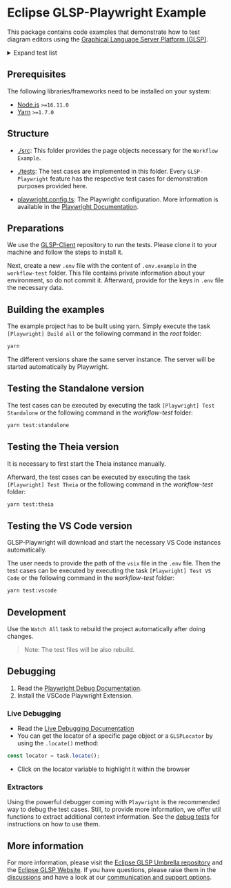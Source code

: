 # Eclipse GLSP-Playwright Example

This package contains code examples that demonstrate how to test diagram editors using the [Graphical Language Server Platform (GLSP)](https://github.com/eclipse-glsp/glsp).

<details>
  <summary>Expand test list</summary>
  
| Feature                                                                              |      Standalone      | Theia Integration | Eclipse Integration | VS Code Integration |
| ------------------------------------------------------------------------------------ | :------------------: | :---------------: | :-----------------: | :-----------------: |
| Model Saving                                                                         |          -           |         -         |          -          |          -          |
| Model Dirty State                                                                    |                      |         -         |          -          |          -          |
| Model SVG Export                                                                     |          -           |         -         |          -          |          -          |
| Model Layout                                                                         |          -           |         -         |          -          |          -          |
| Restoring viewport on re-open                                                        |                      |         -         |                     |                     |
| Model Edit Modes<br>- Edit<br>- Read-only                                            |   <br>-<br>-&nbsp;   |    <br>-<br>-     |   <br>-<br>&nbsp;   |  <br>-<br>-&nbsp;   |
| Client View Port<br>- Center<br>- Fit to Screen                                      |      <br>-<br>-      |    <br>-<br>-     |     <br>-<br>-      |     <br>-<br>-      |
| Client Status Notification                                                           |          -           |         -         |          -          |          -          |
| Client Message Notification                                                          |          -           |         -         |                     |          -          |
| Client Progress Reporting                                                            |                      |         -         |                     |          -          |
| Element Selection                                                                    |          ✓           |         ✓         |          -          |          ✓          |
| Element Hover                                                                        |          -           |         -         |          -          |          -          |
| Element Validation                                                                   |          -           |         -         |          -          |          -          |
| Element Navigation                                                                   |                      |         -         |          -          |          -          |
| Element Type Hints                                                                   |          -           |         -         |          -          |          -          |
| Element Creation and Deletion                                                        |          -           |         -         |          -          |          -          |
| Node Change Bounds<br>- Move<br>- Resize                                             |      <br>-<br>-      |    <br>-<br>-     |     <br>-<br>-      |     <br>-<br>-      |
| Node Change Container                                                                |          -           |         -         |          -          |          -          |
| Edge Reconnect                                                                       |          -           |         -         |          -          |          -          |
| Edge Routing Points                                                                  |          -           |         -         |          -          |          -          |
| Ghost Elements                                                                       |          -           |         -         |          -          |          -          |
| Element Text Editing                                                                 |          -           |         -         |          -          |          -          |
| Clipboard (Cut, Copy, Paste)                                                         |          -           |         -         |          -          |          -          |
| Undo / Redo                                                                          |          -           |         -         |          -          |          -          |
| Contexts<br>- Context Menu<br>- Command Palette<br>- Tool Palette                    |    <br><br>-<br>-    |  <br>-<br>-<br>-  |   <br><br>-<br>-    |   <br>-<br>-<br>-   |
| Accessibility Features (experimental) <br>- Search<br>- Move <br>- Zoom <br>- Resize | <br>-<br>-<br>-<br>- |                   |                     |                     |
| Helper Lines (experimental)                                                          |          -           |         -         |          -          |          -          |
</details>

## Prerequisites

The following libraries/frameworks need to be installed on your system:

-   [Node.js](https://nodejs.org/en/) `>=16.11.0`
-   [Yarn](https://classic.yarnpkg.com/en/docs/install#debian-stable) `>=1.7.0`

## Structure

-   [./src](./src/): This folder provides the page objects necessary for the `Workflow Example`.

-   [./tests](./tests/): The test cases are implemented in this folder. Every `GLSP-Playwright` feature has the respective test cases for demonstration purposes provided here.

-   [playwright.config.ts](./playwright.config.ts): The Playwright configuration. More information is available in the [Playwright Documentation](https://playwright.dev/docs/test-configuration).

## Preparations

We use the [GLSP-Client](https://github.com/eclipse-glsp/glsp-client) repository to run the tests.
Please clone it to your machine and follow the steps to install it.

Next, create a new `.env` file with the content of `.env.example` in the `workflow-test` folder.
This file contains private information about your environment, so do not commit it.
Afterward, provide for the keys in `.env` file the necessary data.

## Building the examples

The example project has to be built using yarn.
Simply execute the task `[Playwright] Build all` or the following command in the _root_ folder:

```bash
yarn
```

The different versions share the same server instance.
The server will be started automatically by Playwright.

## Testing the Standalone version

The test cases can be executed by executing the task `[Playwright] Test Standalone` or the following command in the _workflow-test_ folder:

```bash
yarn test:standalone
```

## Testing the Theia version

It is necessary to first start the Theia instance manually.

Afterward, the test cases can be executed by executing the task `[Playwright] Test Theia` or the following command in the _workflow-test_ folder:

```bash
yarn test:theia
```

## Testing the VS Code version

GLSP-Playwright will download and start the necessary VS Code instances automatically.

The user needs to provide the path of the `vsix` file in the `.env` file.
Then the test cases can be executed by executing the task `[Playwright] Test VS Code` or the following command in the _workflow-test_ folder:

```bash
yarn test:vscode
```

## Development

Use the `Watch All` task to rebuild the project automatically after doing changes.

> Note: The test files will be also rebuild.

## Debugging

1. Read the [Playwright Debug Documentation](https://playwright.dev/docs/debug).
2. Install the VSCode Playwright Extension.

### Live Debugging

-   Read the [Live Debugging Documentation](https://playwright.dev/docs/debug#live-debugging)
-   You can get the locator of a specific page object or a `GLSPLocator` by using the `.locate()` method:

```ts
const locator = task.locate();
```

-   Click on the locator variable to highlight it within the browser

### Extractors

Using the powerful debugger coming with `Playwright` is the recommended way to debug the test cases.
Still, to provide more information, we offer util functions to extract additional context information. See the [debug tests](./tests/core/debug.standalone.spec.ts) for instructions on how to use them.

## More information

For more information, please visit the [Eclipse GLSP Umbrella repository](https://github.com/eclipse-glsp/glsp) and the [Eclipse GLSP Website](https://www.eclipse.org/glsp/).
If you have questions, please raise them in the [discussions](https://github.com/eclipse-glsp/glsp/discussions) and have a look at our [communication and support options](https://www.eclipse.org/glsp/contact/).
